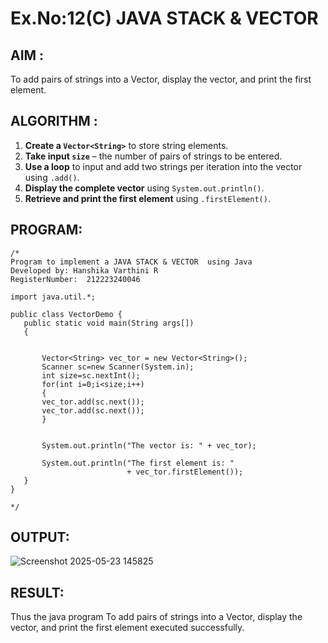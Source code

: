# Ex.No:12(C)             JAVA STACK & VECTOR
 ## AIM :

To add pairs of strings into a Vector, display the vector, and print the first element.
## ALGORITHM :

1. **Create a `Vector<String>`** to store string elements.
2. **Take input `size`** – the number of pairs of strings to be entered.
3. **Use a loop** to input and add two strings per iteration into the vector using `.add()`.
4. **Display the complete vector** using `System.out.println()`.
5. **Retrieve and print the first element** using `.firstElement()`.

## PROGRAM:
 ```
/*
Program to implement a JAVA STACK & VECTOR  using Java
Developed by: Hanshika Varthini R
RegisterNumber:  212223240046

import java.util.*;

public class VectorDemo {
	public static void main(String args[])
	{

		
		Vector<String> vec_tor = new Vector<String>();
        Scanner sc=new Scanner(System.in);
        int size=sc.nextInt();
	    for(int i=0;i<size;i++)
	    {
		vec_tor.add(sc.next());
	    vec_tor.add(sc.next());
	    }
	

		System.out.println("The vector is: " + vec_tor);

	    System.out.println("The first element is: "
                           + vec_tor.firstElement());
	}
}

*/
```


## OUTPUT:

![Screenshot 2025-05-23 145825](https://github.com/user-attachments/assets/3a69854a-c691-44f3-bd95-2e8ee9689f3d)


## RESULT:

Thus the java program To add pairs of strings into a Vector, display the vector, and print the first element executed successfully.








